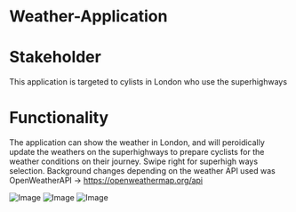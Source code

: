 # Weather-Application
# Stakeholder
This application is targeted to cylists in London who use the superhighways

# Functionality
The application can show the weather in London, and will peroidically update the weathers on the superhighways to prepare cyclists for the weather conditions on their journey.
Swipe right for superhigh ways selection.
Background changes depending on the weather
API used was OpenWeatherAPI -> https://openweathermap.org/api 


![Image](https://i.imgur.com/cuJgaTx.png)
![Image](https://i.imgur.com/Chch62J.png)
![Image](https://i.imgur.com/Z8M83SL.png)
